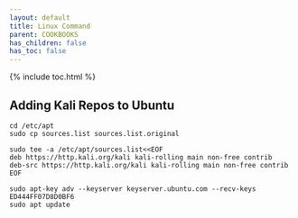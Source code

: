 ```yaml
---
layout: default
title: Linux Command
parent: COOKBOOKS
has_children: false
has_toc: false
---
```


{% include toc.html %}

## Adding Kali Repos to Ubuntu
```
cd /etc/apt
sudo cp sources.list sources.list.original

sudo tee -a /etc/apt/sources.list<<EOF
deb https://http.kali.org/kali kali-rolling main non-free contrib
deb-src https://http.kali.org/kali kali-rolling main non-free contrib
EOF

sudo apt-key adv --keyserver keyserver.ubuntu.com --recv-keys ED444FF07D8D0BF6
sudo apt update
```
